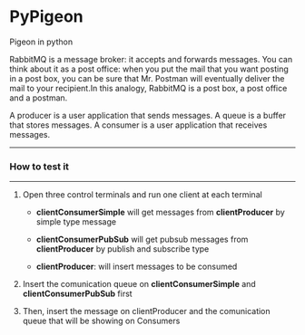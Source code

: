 # PyPigeon

Pigeon in python

RabbitMQ is a message broker: it accepts and forwards messages. You can
think about it as a post office: when you put the mail that you want posting
in a post box, you can be sure that Mr. Postman will eventually deliver the
mail to your recipient.In this analogy, RabbitMQ is a post box, a post
office and a postman.

A producer is a user application that sends messages.
A queue is a buffer that stores messages.
A consumer is a user application that receives messages.

***
### How to test it
***

1. Open three control terminals and run one client at each terminal

    - **clientConsumerSimple** will get messages from **clientProducer** by simple type message

    - **clientConsumerPubSub** will get pubsub messages from **clientProducer** by publish and subscribe type

    - **clientProducer**: will insert messages to be consumed

2. Insert the comunication queue on **clientConsumerSimple** and **clientConsumerPubSub** first

3. Then, insert the message on clientProducer and the comunication queue that will be showing on Consumers
